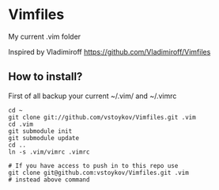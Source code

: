 # Vimfiles

My current .vim folder

Inspired by Vladimiroff
    https://github.com/Vladimiroff/Vimfiles


## How to install?

First of all backup your current ~/.vim/ and ~/.vimrc

    cd ~
    git clone git://github.com/vstoykov/Vimfiles.git .vim
    cd .vim
    git submodule init
    git submodule update
    cd ..
    ln -s .vim/vimrc .vimrc

    # If you have access to push in to this repo use 
    git clone git@github.com:vstoykov/Vimfiles.git .vim
    # instead above command
